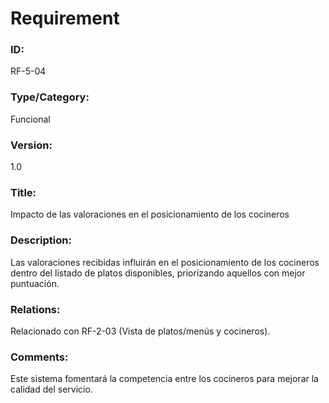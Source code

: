 # Requirement
### ID: 
RF-5-04
### Type/Category: 
Funcional 
### Version: 
1.0
### Title: 
Impacto de las valoraciones en el posicionamiento de los cocineros
### Description:
Las valoraciones recibidas influirán en el posicionamiento de los cocineros dentro del listado de platos disponibles, priorizando aquellos con mejor puntuación.
### Relations: 
Relacionado con RF-2-03 (Vista de platos/menús y cocineros).
### Comments:
Este sistema fomentará la competencia entre los cocineros para mejorar la calidad del servicio.


